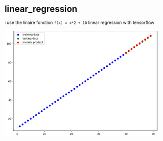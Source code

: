 # linear_regression
i use the linaire fonction ``f(x) = x*2 + 10`` linear regression with tensorflow

![Audi car](./Untitled.png)
